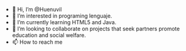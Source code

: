 - 👋 Hi, I’m @Huenuvil
- 👀 I’m interested in programing lenguaje.
- 🌱 I’m currently learning HTML5 and Java.
- 💞️ I’m looking to collaborate on projects that seek partners 
promote education and social welfare.
- 📫 How to reach me 

<!---
Huenuvil/Huenuvil is a ✨ special ✨ repository because its `README.md` (this file) appears on your GitHub profile.
You can click the Preview link to take a look at your changes.
--->
